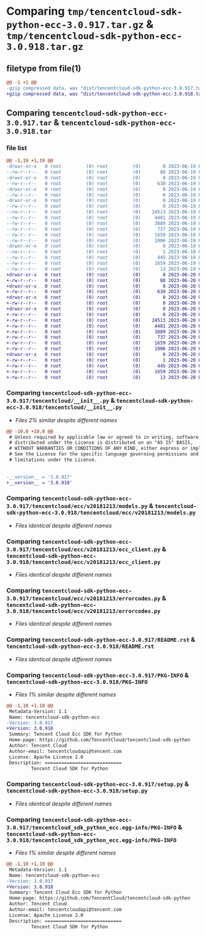 # Comparing `tmp/tencentcloud-sdk-python-ecc-3.0.917.tar.gz` & `tmp/tencentcloud-sdk-python-ecc-3.0.918.tar.gz`

## filetype from file(1)

```diff
@@ -1 +1 @@
-gzip compressed data, was "dist/tencentcloud-sdk-python-ecc-3.0.917.tar", last modified: Mon Jun 19 00:24:36 2023, max compression
+gzip compressed data, was "dist/tencentcloud-sdk-python-ecc-3.0.918.tar", last modified: Tue Jun 20 02:39:49 2023, max compression
```

## Comparing `tencentcloud-sdk-python-ecc-3.0.917.tar` & `tencentcloud-sdk-python-ecc-3.0.918.tar`

### file list

```diff
@@ -1,19 +1,19 @@
-drwxr-xr-x   0 root         (0) root         (0)        0 2023-06-19 00:24:36.000000 tencentcloud-sdk-python-ecc-3.0.917/
--rw-r--r--   0 root         (0) root         (0)       88 2023-06-19 00:24:36.000000 tencentcloud-sdk-python-ecc-3.0.917/setup.cfg
-drwxr-xr-x   0 root         (0) root         (0)        0 2023-06-19 00:24:36.000000 tencentcloud-sdk-python-ecc-3.0.917/tencentcloud/
--rw-r--r--   0 root         (0) root         (0)      630 2023-06-19 00:24:36.000000 tencentcloud-sdk-python-ecc-3.0.917/tencentcloud/__init__.py
-drwxr-xr-x   0 root         (0) root         (0)        0 2023-06-19 00:24:36.000000 tencentcloud-sdk-python-ecc-3.0.917/tencentcloud/ecc/
--rw-r--r--   0 root         (0) root         (0)        0 2023-06-19 00:24:36.000000 tencentcloud-sdk-python-ecc-3.0.917/tencentcloud/ecc/__init__.py
-drwxr-xr-x   0 root         (0) root         (0)        0 2023-06-19 00:24:36.000000 tencentcloud-sdk-python-ecc-3.0.917/tencentcloud/ecc/v20181213/
--rw-r--r--   0 root         (0) root         (0)        0 2023-06-19 00:24:36.000000 tencentcloud-sdk-python-ecc-3.0.917/tencentcloud/ecc/v20181213/__init__.py
--rw-r--r--   0 root         (0) root         (0)    24513 2023-06-19 00:24:36.000000 tencentcloud-sdk-python-ecc-3.0.917/tencentcloud/ecc/v20181213/models.py
--rw-r--r--   0 root         (0) root         (0)     4481 2023-06-19 00:24:36.000000 tencentcloud-sdk-python-ecc-3.0.917/tencentcloud/ecc/v20181213/ecc_client.py
--rw-r--r--   0 root         (0) root         (0)     3889 2023-06-19 00:24:36.000000 tencentcloud-sdk-python-ecc-3.0.917/tencentcloud/ecc/v20181213/errorcodes.py
--rw-r--r--   0 root         (0) root         (0)      737 2023-06-19 00:24:36.000000 tencentcloud-sdk-python-ecc-3.0.917/README.rst
--rw-r--r--   0 root         (0) root         (0)     1659 2023-06-19 00:24:36.000000 tencentcloud-sdk-python-ecc-3.0.917/PKG-INFO
--rw-r--r--   0 root         (0) root         (0)     1006 2023-06-19 00:24:36.000000 tencentcloud-sdk-python-ecc-3.0.917/setup.py
-drwxr-xr-x   0 root         (0) root         (0)        0 2023-06-19 00:24:36.000000 tencentcloud-sdk-python-ecc-3.0.917/tencentcloud_sdk_python_ecc.egg-info/
--rw-r--r--   0 root         (0) root         (0)        1 2023-06-19 00:24:36.000000 tencentcloud-sdk-python-ecc-3.0.917/tencentcloud_sdk_python_ecc.egg-info/dependency_links.txt
--rw-r--r--   0 root         (0) root         (0)      445 2023-06-19 00:24:36.000000 tencentcloud-sdk-python-ecc-3.0.917/tencentcloud_sdk_python_ecc.egg-info/SOURCES.txt
--rw-r--r--   0 root         (0) root         (0)     1659 2023-06-19 00:24:36.000000 tencentcloud-sdk-python-ecc-3.0.917/tencentcloud_sdk_python_ecc.egg-info/PKG-INFO
--rw-r--r--   0 root         (0) root         (0)       13 2023-06-19 00:24:36.000000 tencentcloud-sdk-python-ecc-3.0.917/tencentcloud_sdk_python_ecc.egg-info/top_level.txt
+drwxr-xr-x   0 root         (0) root         (0)        0 2023-06-20 02:39:49.000000 tencentcloud-sdk-python-ecc-3.0.918/
+-rw-r--r--   0 root         (0) root         (0)       88 2023-06-20 02:39:49.000000 tencentcloud-sdk-python-ecc-3.0.918/setup.cfg
+drwxr-xr-x   0 root         (0) root         (0)        0 2023-06-20 02:39:49.000000 tencentcloud-sdk-python-ecc-3.0.918/tencentcloud/
+-rw-r--r--   0 root         (0) root         (0)      630 2023-06-20 02:39:49.000000 tencentcloud-sdk-python-ecc-3.0.918/tencentcloud/__init__.py
+drwxr-xr-x   0 root         (0) root         (0)        0 2023-06-20 02:39:49.000000 tencentcloud-sdk-python-ecc-3.0.918/tencentcloud/ecc/
+-rw-r--r--   0 root         (0) root         (0)        0 2023-06-20 02:39:49.000000 tencentcloud-sdk-python-ecc-3.0.918/tencentcloud/ecc/__init__.py
+drwxr-xr-x   0 root         (0) root         (0)        0 2023-06-20 02:39:49.000000 tencentcloud-sdk-python-ecc-3.0.918/tencentcloud/ecc/v20181213/
+-rw-r--r--   0 root         (0) root         (0)        0 2023-06-20 02:39:49.000000 tencentcloud-sdk-python-ecc-3.0.918/tencentcloud/ecc/v20181213/__init__.py
+-rw-r--r--   0 root         (0) root         (0)    24513 2023-06-20 02:39:49.000000 tencentcloud-sdk-python-ecc-3.0.918/tencentcloud/ecc/v20181213/models.py
+-rw-r--r--   0 root         (0) root         (0)     4481 2023-06-20 02:39:49.000000 tencentcloud-sdk-python-ecc-3.0.918/tencentcloud/ecc/v20181213/ecc_client.py
+-rw-r--r--   0 root         (0) root         (0)     3889 2023-06-20 02:39:49.000000 tencentcloud-sdk-python-ecc-3.0.918/tencentcloud/ecc/v20181213/errorcodes.py
+-rw-r--r--   0 root         (0) root         (0)      737 2023-06-20 02:39:49.000000 tencentcloud-sdk-python-ecc-3.0.918/README.rst
+-rw-r--r--   0 root         (0) root         (0)     1659 2023-06-20 02:39:49.000000 tencentcloud-sdk-python-ecc-3.0.918/PKG-INFO
+-rw-r--r--   0 root         (0) root         (0)     1006 2023-06-20 02:39:49.000000 tencentcloud-sdk-python-ecc-3.0.918/setup.py
+drwxr-xr-x   0 root         (0) root         (0)        0 2023-06-20 02:39:49.000000 tencentcloud-sdk-python-ecc-3.0.918/tencentcloud_sdk_python_ecc.egg-info/
+-rw-r--r--   0 root         (0) root         (0)        1 2023-06-20 02:39:49.000000 tencentcloud-sdk-python-ecc-3.0.918/tencentcloud_sdk_python_ecc.egg-info/dependency_links.txt
+-rw-r--r--   0 root         (0) root         (0)      445 2023-06-20 02:39:49.000000 tencentcloud-sdk-python-ecc-3.0.918/tencentcloud_sdk_python_ecc.egg-info/SOURCES.txt
+-rw-r--r--   0 root         (0) root         (0)     1659 2023-06-20 02:39:49.000000 tencentcloud-sdk-python-ecc-3.0.918/tencentcloud_sdk_python_ecc.egg-info/PKG-INFO
+-rw-r--r--   0 root         (0) root         (0)       13 2023-06-20 02:39:49.000000 tencentcloud-sdk-python-ecc-3.0.918/tencentcloud_sdk_python_ecc.egg-info/top_level.txt
```

### Comparing `tencentcloud-sdk-python-ecc-3.0.917/tencentcloud/__init__.py` & `tencentcloud-sdk-python-ecc-3.0.918/tencentcloud/__init__.py`

 * *Files 2% similar despite different names*

```diff
@@ -10,8 +10,8 @@
 # Unless required by applicable law or agreed to in writing, software
 # distributed under the License is distributed on an "AS IS" BASIS,
 # WITHOUT WARRANTIES OR CONDITIONS OF ANY KIND, either express or implied.
 # See the License for the specific language governing permissions and
 # limitations under the License.
 
 
-__version__ = '3.0.917'
+__version__ = '3.0.918'
```

### Comparing `tencentcloud-sdk-python-ecc-3.0.917/tencentcloud/ecc/v20181213/models.py` & `tencentcloud-sdk-python-ecc-3.0.918/tencentcloud/ecc/v20181213/models.py`

 * *Files identical despite different names*

### Comparing `tencentcloud-sdk-python-ecc-3.0.917/tencentcloud/ecc/v20181213/ecc_client.py` & `tencentcloud-sdk-python-ecc-3.0.918/tencentcloud/ecc/v20181213/ecc_client.py`

 * *Files identical despite different names*

### Comparing `tencentcloud-sdk-python-ecc-3.0.917/tencentcloud/ecc/v20181213/errorcodes.py` & `tencentcloud-sdk-python-ecc-3.0.918/tencentcloud/ecc/v20181213/errorcodes.py`

 * *Files identical despite different names*

### Comparing `tencentcloud-sdk-python-ecc-3.0.917/README.rst` & `tencentcloud-sdk-python-ecc-3.0.918/README.rst`

 * *Files identical despite different names*

### Comparing `tencentcloud-sdk-python-ecc-3.0.917/PKG-INFO` & `tencentcloud-sdk-python-ecc-3.0.918/PKG-INFO`

 * *Files 1% similar despite different names*

```diff
@@ -1,10 +1,10 @@
 Metadata-Version: 1.1
 Name: tencentcloud-sdk-python-ecc
-Version: 3.0.917
+Version: 3.0.918
 Summary: Tencent Cloud Ecc SDK for Python
 Home-page: https://github.com/TencentCloud/tencentcloud-sdk-python
 Author: Tencent Cloud
 Author-email: tencentcloudapi@tencent.com
 License: Apache License 2.0
 Description: ============================
         Tencent Cloud SDK for Python
```

### Comparing `tencentcloud-sdk-python-ecc-3.0.917/setup.py` & `tencentcloud-sdk-python-ecc-3.0.918/setup.py`

 * *Files identical despite different names*

### Comparing `tencentcloud-sdk-python-ecc-3.0.917/tencentcloud_sdk_python_ecc.egg-info/PKG-INFO` & `tencentcloud-sdk-python-ecc-3.0.918/tencentcloud_sdk_python_ecc.egg-info/PKG-INFO`

 * *Files 1% similar despite different names*

```diff
@@ -1,10 +1,10 @@
 Metadata-Version: 1.1
 Name: tencentcloud-sdk-python-ecc
-Version: 3.0.917
+Version: 3.0.918
 Summary: Tencent Cloud Ecc SDK for Python
 Home-page: https://github.com/TencentCloud/tencentcloud-sdk-python
 Author: Tencent Cloud
 Author-email: tencentcloudapi@tencent.com
 License: Apache License 2.0
 Description: ============================
         Tencent Cloud SDK for Python
```

